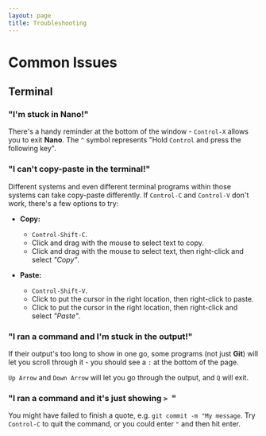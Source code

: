 ```yaml
---
layout: page
title: Troubleshooting
---
```


# Common Issues

## Terminal

### "I'm stuck in **Nano**!"

There's a handy reminder at the bottom of the window - `Control-X` allows you to exit **Nano**.
The `^` symbol represents "Hold `Control` and press the following key".

### "I can't copy-paste in the terminal!"

Different systems and even different terminal programs within those systems can take copy-paste differently.
If `Control-C` and `Control-V` don't work, there's a few options to try:

* **Copy:**
  * `Control-Shift-C`.
  * Click and drag with the mouse to select text to copy.
  * Click and drag with the mouse to select text, then right-click and select *"Copy"*.

* **Paste:**
  * `Control-Shift-V`.
  * Click to put the cursor in the right location, then right-click to paste.
  * Click to put the cursor in the right location, then right-click and select *"Paste"*.

### "I ran a command and I'm stuck in the output!"

If their output's too long to show in one go,
some programs (not just **Git**) will let you scroll through it - you should see a `:` at the bottom of the page.

`Up Arrow` and `Down Arrow` will let you go through the output, and `Q` will exit.

### "I ran a command and it's just showing `> `"

You might have failed to finish a quote, e.g. `git commit -m "My message`.
Try `Control-C` to quit the command, or you could enter `"` and then hit enter.
